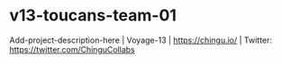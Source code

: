 # v13-toucans-team-01
Add-project-description-here | Voyage-13 | https://chingu.io/ | Twitter: https://twitter.com/ChinguCollabs
